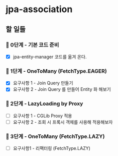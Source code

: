 # jpa-association

## 할 일들

### 🚀 0단계 - 기본 코드 준비

-[x] jpa-entity-manager 코드를 옮겨 온다.

### 🚀 1단계 - OneToMany (FetchType.EAGER)

- [x] 요구사항 1 - Join Query 만들기
- [x] 요구사항 2 - Join Query 를 만들어 Entity 화 해보기

### 🚀 2단계 - LazyLoading by Proxy

- [ ] 요구사항 1 - CGLib Proxy 적용
- [ ] 요구사항 2 - 조회 시 프록시 객체를 사용해 적용해보자

### 🚀 3단계 - OneToMany (FetchType.LAZY)

- [ ] 요구사항1 - 리팩터링 (FetchType.LAZY)
